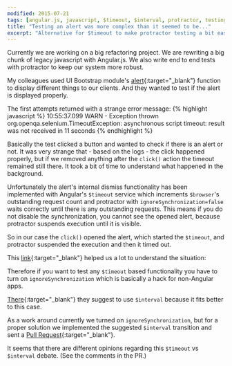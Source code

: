 ```yaml
---
modified: 2015-07-21
tags: [angular.js, javascript, $timeout, $interval, protractor, testing]
title: "Testing an alert was more complex than it seemed to be..."
excerpt: "Alternative for $timeout to make protractor testing a bit easier."
---
```

Currently we are working on a big refactoring project. We are rewriting a big chunk of legacy javascript with Angular.js.
We also write end to end tests with protractor to keep our system more robust.

My colleagues used UI Bootstrap module's [alert](https://angular-ui.github.io/bootstrap/#/alert){:target="_blank"}
function to display different things to our clients.
And they wanted to test if the alert is displayed properly.

The first attempts returned with a strange error message:
{% highlight javascript %}
10:55:37.099 WARN - Exception thrown org.openqa.selenium.TimeoutException: asynchronous script timeout: result was not received in 11 seconds
{% endhighlight %}

Basically the test clicked a button and wanted to check if there is an alert or not.
It was very strange that - based on the logs - the click happened properly, but if we removed anything after the `click()` action the timeout remained still there.
It took a bit of time to understand what happened in the background.

Unfortunately the alert's internal dismiss functionality has been implemented with Angular's `$timeout` service which increments
`$browser`'s outstanding request count and protractor with `ignoreSynchronization=false` waits correctly until there is any outstanding requests.
This means if you do not disable the synchronization, you cannot see the opened alert, because protractor suspends execution until it is visible.

So in our case the `click()` opened the alert, which started the `$timeout`, and protractor suspended the execution and then it timed out.

This [link](https://github.com/angular/protractor/issues/169){:target="_blank"}
helped us a lot to understand the situation:

Therefore if you want to test any `$timeout` based functionality you have to turn on `ignoreSynchronization` which is basically a hack for non-Angular apps.

[There](https://github.com/angular/angular.js/commit/2b5ce84fca7b41fca24707e163ec6af84bc12e83){:target="_blank"}
they suggest to use `$interval` because it fits better to this case.

As a work around currently we turned on `ignoreSynchronization`, but for a proper solution we implemented the suggested `$interval` transition
and sent a [Pull Request](https://github.com/angular-ui/bootstrap/pull/3982){:target="_blank"}.

It seems that there are different opinions regarding this `$timeout` vs `$interval` debate. (See the comments in the PR.)

